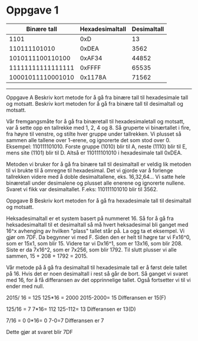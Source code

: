 # Oppgave 1
| Binære tall | Hexadesimaltall | Desimaltall |
| ------ | ------ | ------ |
| 1101 | 0xD | 13 |
| 110111101010 | 0xDEA | 3562 |
| 1010111100110100 | 0xAF34 | 44852 |
| 11111111111111111 | 0xFFFF | 65535 |
| 10001011110001010 | 0x1178A | 71562 |
------------------------------------------

Oppgave A
Beskriv kort metode for å gå fra binære tall til hexadesimale tall og motsatt. Beskriv kort metoden for å gå fra binære tall til 
desimaltall og motsatt.

Vår fremgangsmåte for å gå fra binæretall til hexadesimaletall og motsatt, var å sette opp en tallrekke med 1, 2, 4 og 8. Så gruperte vi 
binærtallet i fire, fra høyre til venstre, og stilte hver gruppe under tallrekken. Vi plusset så sammen alle tallene over 1-erene, og 
ignorerte det som stod over 0. Eksempel: 110111101010. Forste gruppe (1010) blir til A, neste (1110) blir til E, mens site (1101) blir 
til D. Altså er 110111101010 i hexadesimale tall 0xDEA. 

Metoden vi bruker for å gå fra binære tall til desimaltall er veldig lik metoden til vi brukte til å omregne til hexadesimal. Det vi 
gjorde var å forlenge tallrekken videre med å doble desimaltallene, eks. 16,32,64... Vi satte hele binæretall under desimalene og 
plusset alle enerene og ignorerte nullene. Svaret vi fikk var desimaltallet.
F.eks: 110111101010 blir til 3562.

Oppgave B
Beskriv kort metoden for å gå fra hexadesimale tall til desimaltall og motsatt.

Heksadesimaltall er et system basert på nummeret 16. Så for å gå fra heksadesimaltall til et desimaltall så må hvert heksadesimal 
bli ganget med 16^x avhenging av hvilken "plass" tallet står på. La ogg ta et eksempel. Vi gjør om 7DF. Da begynner vi med F. Siden den er
helt til høgre tar vi Fx16^0, som er 15x1, som blir 15. Videre tar vi Dx16^1, som er 13x16, som blir 208. Siste er da 7x16^2, som er 7x256, 
som blir 1792. Til slutt plusser vi alle sammen, 15 + 208 + 1792 = 2015.

Vår metode på å gå fra desimaltall til hexadesimale tall er å først dele tallet på 16. Hvis det er noen desimaltall i rest så går de bort.
Så ganget vi svaret med 16, for å få differansen av det opprinnelige tallet. Også fortsetter vi til vi ender med null. 

2015/ 16 = 125
125*16 = 2000 
2015-2000= 15
Differansen er 15(F)

125/16 = 7
7*16= 112 
125-112= 13
Differansen er 13(D)

7/16 = 0
0*16= 0 
7-0=7 
Differansen er 7

Dette gjør at svaret  blir 7DF


